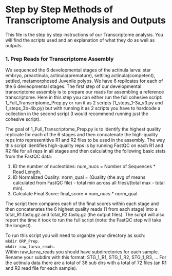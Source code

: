 # Step by Step Methods of Transcriptome Analysis and Outputs

This file is the step by step instructions of our Transcriptome analysis. You will find the scripts used and an explanation of what they do as well as outputs.  

### 1. Prep Reads for Transcriptome Assembly
   We sequenced the 6 developmental stages of the actinula larva: star embryo, preactinula, actinula(premature), settling actinula(competent), settled, metamorphosed Juvenile polyps. We have 6 replicates for each of the 6 devleopmental stages. The first step of our developmental transcriptome assembly is to prepare our reads for assembling a reference transcriptome. Here in this step you can either run the full cohesive script: 1_Full_Transcriptome_Prep.py or run it as 2 scripts (1_steps_1-3a_v3.py and 1_steps_3b-4b.py) but with running it as 2 scripts you have to hardcode a collection in the second script (I would recommend running just the cohesive script).   
   
   The goal of 1_Full_Transcriptome_Prep.py is to identify the highest quality replicate for each of the 6 stages and then concatenate the high-quality reps into representitive R1 and R2 files to be used in the assembly. The way this script identifies high-quality reps is by running FastQC on each R1 and R2 file for all reps in all stages and then calculating the following basic stats from the FastQC data:  
   
  1. ID the number of nucleotides: num_nucs = Number of Sequences * Read Length.  
  2. ID Normalized Quality: norm_qual = (Quality (the avg of means calculated from FastQC file) - total min across all files)/(total max - total min).  
  3. Calculate Final Score: final_score = num_nucs * norm_qual.   

   The script then compares each of the final scores within each stage and then concatenates the 6 highest quality reads (1 from each stage) into a total_R1.fastq.gz and total_R2.fastq.gz (the output files). The script will also report the time it took to run the full script (note: the FastQC step will take the longest). 
   
   To run this script you will need to organize your directory as such:   
    `mkdir ORP_Prep`.  
    `mkdir raw_larva_reads`.  
    Within raw_larva_reads you should have subdirectories for each sample. Rename your subdirs with this format: STG_1_R1, STG_1_R2, STG_1_R3, ... For the actinula data there are a total of 36 sub dirs with a total of 72 files (an R1 and R2 read file for each sample). 
    
    
    


